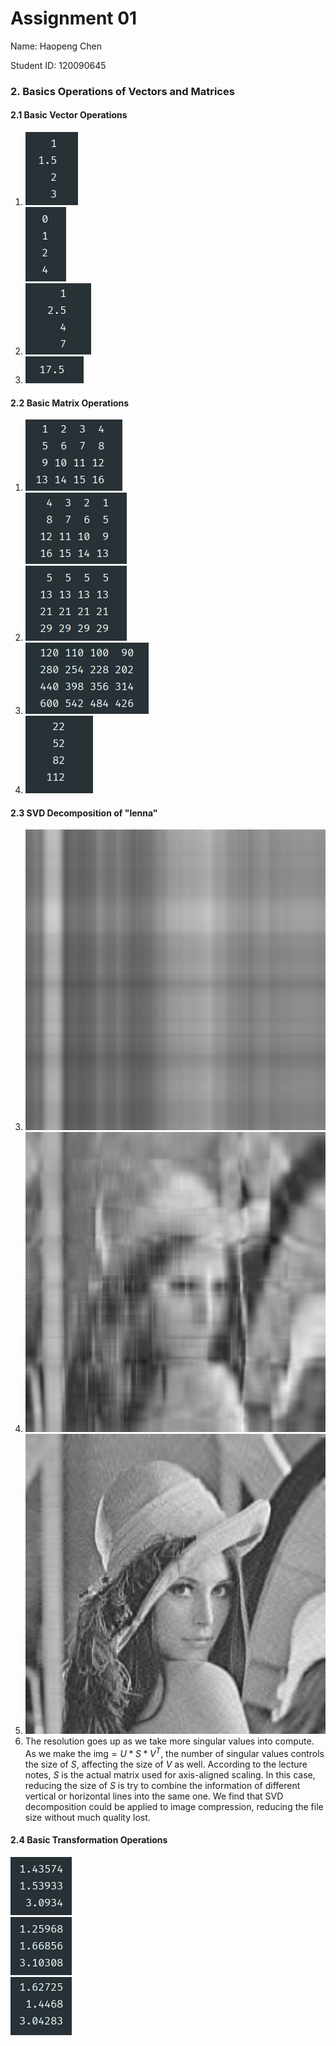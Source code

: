 # Assignment 01

Name: Haopeng Chen

Student ID: 120090645

### 2. Basics Operations of Vectors and Matrices

#### 2.1 Basic Vector Operations

1. ![](./120090645_HW_01.assets/21-1.png)  
   ![](./120090645_HW_01.assets/21-2.png)
2. ![](./120090645_HW_01.assets/21-3.png)
3. ![](./120090645_HW_01.assets/21-4.png)

#### 2.2 Basic Matrix Operations

1. ![](./120090645_HW_01.assets/22-1.png)  
   ![](./120090645_HW_01.assets/22-2.png)
2. ![](./120090645_HW_01.assets/22-3.png)
3. ![](./120090645_HW_01.assets/22-4.png)
4. ![](./120090645_HW_01.assets/22-5.png)

#### 2.3 SVD Decomposition of "lenna"

3. ![](./120090645_HW_01.assets/res1.png)
4. ![](./120090645_HW_01.assets/res2.png)
5. ![](./120090645_HW_01.assets/res3.png)
6. The resolution goes up as we take more singular values into compute. As we make the $\text{img} = U*S*V^T$, the
   number of singular values controls the size of $S$, affecting the size of $V$ as well. According to the lecture
   notes, $S$ is the actual matrix used for axis-aligned scaling. In this case, reducing the size of $S$ is try to
   combine the information of different vertical or horizontal lines into the same one. We find that SVD decomposition
   could be applied to image compression, reducing the file size without much quality lost.

#### 2.4 Basic Transformation Operations

![](./120090645_HW_01.assets/24-1.png)  
![](./120090645_HW_01.assets/24-2.png)  
![](./120090645_HW_01.assets/24-3.png)
